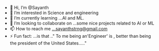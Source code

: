 - 👋 Hi, I’m @Sayanth
- 👀 I’m interested in Science and engineering
- 🌱 I’m currently learning ...AI and ML.
- 💞️ I’m looking to collaborate on ...some nice projects related to AI or ML
- 📫 How to reach me ...sayanthstrng@gmail.com
- ⚡ Fun fact: ...is that .." To me being an'Engineer' is , better than being the president of  the United States....."


